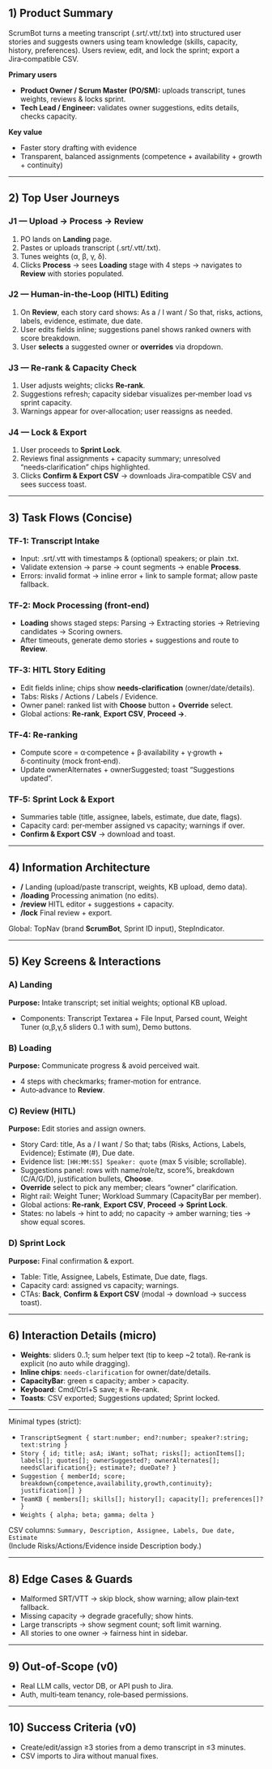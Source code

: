 
## 1) Product Summary
ScrumBot turns a meeting transcript (.srt/.vtt/.txt) into structured user stories and suggests owners using team knowledge (skills, capacity, history, preferences). Users review, edit, and lock the sprint; export a Jira‑compatible CSV.

**Primary users**
- **Product Owner / Scrum Master (PO/SM):** uploads transcript, tunes weights, reviews & locks sprint.
- **Tech Lead / Engineer:** validates owner suggestions, edits details, checks capacity.

**Key value**
- Faster story drafting with evidence
- Transparent, balanced assignments (competence + availability + growth + continuity)

---

## 2) Top User Journeys

### J1 — Upload → Process → Review
1. PO lands on **Landing** page.
2. Pastes or uploads transcript (.srt/.vtt/.txt). 
3. Tunes weights (α, β, γ, δ).
4. Clicks **Process** → sees **Loading** stage with 4 steps → navigates to **Review** with stories populated.

### J2 — Human‑in‑the‑Loop (HITL) Editing
1. On **Review**, each story card shows: As a / I want / So that, risks, actions, labels, evidence, estimate, due date.
2. User edits fields inline; suggestions panel shows ranked owners with score breakdown.
3. User **selects** a suggested owner or **overrides** via dropdown.

### J3 — Re‑rank & Capacity Check
1. User adjusts weights; clicks **Re‑rank**.
2. Suggestions refresh; capacity sidebar visualizes per‑member load vs sprint capacity.
3. Warnings appear for over‑allocation; user reassigns as needed.

### J4 — Lock & Export
1. User proceeds to **Sprint Lock**.
2. Reviews final assignments + capacity summary; unresolved “needs‑clarification” chips highlighted.
3. Clicks **Confirm & Export CSV** → downloads Jira‑compatible CSV and sees success toast.

---

## 3) Task Flows (Concise)

### TF‑1: Transcript Intake
- Input: .srt/.vtt with timestamps & (optional) speakers; or plain .txt.
- Validate extension → parse → count segments → enable **Process**.
- Errors: invalid format → inline error + link to sample format; allow paste fallback.

### TF‑2: Mock Processing (front‑end)
- **Loading** shows staged steps: Parsing → Extracting stories → Retrieving candidates → Scoring owners.
- After timeouts, generate demo stories + suggestions and route to **Review**.

### TF‑3: HITL Story Editing
- Edit fields inline; chips show **needs‑clarification** (owner/date/details).
- Tabs: Risks / Actions / Labels / Evidence.
- Owner panel: ranked list with **Choose** button + **Override** select.
- Global actions: **Re‑rank**, **Export CSV**, **Proceed →**.

### TF‑4: Re‑ranking
- Compute score = α·competence + β·availability + γ·growth + δ·continuity (mock front‑end).
- Update ownerAlternates + ownerSuggested; toast “Suggestions updated”.

### TF‑5: Sprint Lock & Export
- Summaries table (title, assignee, labels, estimate, due date, flags).
- Capacity card: per‑member assigned vs capacity; warnings if over.
- **Confirm & Export CSV** → download and toast.

---

## 4) Information Architecture
- **/** Landing (upload/paste transcript, weights, KB upload, demo data).
- **/loading** Processing animation (no edits).
- **/review** HITL editor + suggestions + capacity.
- **/lock** Final review + export.

Global: TopNav (brand **ScrumBot**, Sprint ID input), StepIndicator.

---

## 5) Key Screens & Interactions

### A) Landing
**Purpose:** Intake transcript; set initial weights; optional KB upload.
- Components: Transcript Textarea + File Input, Parsed count, Weight Tuner (α,β,γ,δ sliders 0..1 with sum), Demo buttons.

### B) Loading
**Purpose:** Communicate progress & avoid perceived wait.
- 4 steps with checkmarks; framer‑motion for entrance.
- Auto‑advance to **Review**.

### C) Review (HITL)
**Purpose:** Edit stories and assign owners.
- Story Card: title, As a / I want / So that; tabs (Risks, Actions, Labels, Evidence); Estimate (#), Due date.
- Evidence list: `[HH:MM:SS] Speaker: quote` (max 5 visible; scrollable).
- Suggestions panel: rows with name/role/tz, score%, breakdown (C/A/G/D), justification bullets, **Choose**.
- **Override** select to pick any member; clears “owner” clarification.
- Right rail: Weight Tuner; Workload Summary (CapacityBar per member).
- Global actions: **Re‑rank**, **Export CSV**, **Proceed → Sprint Lock**.
- States: no labels → hint to add; no capacity → amber warning; ties → show equal scores.

### D) Sprint Lock
**Purpose:** Final confirmation & export.
- Table: Title, Assignee, Labels, Estimate, Due date, flags.
- Capacity card: assigned vs capacity; warnings.
- CTAs: **Back**, **Confirm & Export CSV** (modal → download → success toast).

---

## 6) Interaction Details (micro)
- **Weights**: sliders 0..1; sum helper text (tip to keep ~2 total). Re‑rank is explicit (no auto while dragging).
- **Inline chips**: `needs‑clarification` for owner/date/details.
- **CapacityBar**: green ≤ capacity; amber > capacity.
- **Keyboard**: Cmd/Ctrl+S save; `R` = Re‑rank.
- **Toasts**: CSV exported; Suggestions updated; Sprint locked.

---


Minimal types (strict):
- `TranscriptSegment { start:number; end?:number; speaker?:string; text:string }`
- `Story { id; title; asA; iWant; soThat; risks[]; actionItems[]; labels[]; quotes[]; ownerSuggested?; ownerAlternates[]; needsClarification{}; estimate?; dueDate? }`
- `Suggestion { memberId; score; breakdown{competence,availability,growth,continuity}; justification[] }`
- `TeamKB { members[]; skills[]; history[]; capacity[]; preferences[]? }`
- `Weights { alpha; beta; gamma; delta }`

CSV columns: `Summary, Description, Assignee, Labels, Due date, Estimate`  
(Include Risks/Actions/Evidence inside Description body.)

---

## 8) Edge Cases & Guards
- Malformed SRT/VTT → skip block, show warning; allow plain‑text fallback.
- Missing capacity → degrade gracefully; show hints.
- Large transcripts → show segment count; soft limit warning.
- All stories to one owner → fairness hint in sidebar.

---

## 9) Out‑of‑Scope (v0)
- Real LLM calls, vector DB, or API push to Jira.  
- Auth, multi‑team tenancy, role‑based permissions.

---

## 10) Success Criteria (v0)
- Create/edit/assign ≥3 stories from a demo transcript in ≤3 minutes. 
- CSV imports to Jira without manual fixes. 
